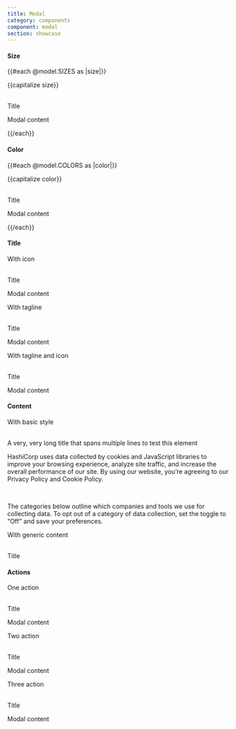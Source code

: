 ```yaml
---
title: Modal
category: components
component: modal
section: showcase
---
```



<section data-test-percy data-section="showcase">
  

  <h4 class="dummy-h4">Size</h4>
  {{#each @model.SIZES as |size|}}
    <p class="dummy-paragraph">{{capitalize size}}</p>
    <br />
    <div class="dummy-modal-sample-item">
      <Hds::Modal open @size={{size}} id="modal-example-{{size}}" as |M|>
        <M.Header>
          Title
        </M.Header>
        <M.Body>
          <p class="hds-typography-body-300 hds-foreground-primary">Modal content</p>
        </M.Body>
        <M.Footer>
          <Hds::ButtonSet>
            <Hds::Button type="submit" @text="Confirm" />
            <Hds::Button type="button" @text="Cancel" @color="secondary" />
          </Hds::ButtonSet>
        </M.Footer>
      </Hds::Modal>
    </div>
  {{/each}}

  <h4 class="dummy-h4">Color</h4>
  {{#each @model.COLORS as |color|}}
    <p class="dummy-paragraph">{{capitalize color}}</p>
    <br />
    <div class="dummy-modal-sample-item">
      <Hds::Modal open @color={{color}} id="modal-example-{{color}}" as |M|>
        <M.Header
          @icon={{concat (if (eq color "warning") "alert-triangle") (if (eq color "critical") "alert-diamond")}}
        >
          Title
        </M.Header>
        <M.Body>
          <p class="hds-typography-body-300 hds-foreground-primary">Modal content</p>
        </M.Body>
        <M.Footer>
          <Hds::ButtonSet>
            <Hds::Button type="submit" @text="Confirm" @color={{if (eq color "critical") "critical"}} />
            <Hds::Button type="button" @text="Cancel" @color="secondary" />
          </Hds::ButtonSet>
        </M.Footer>
      </Hds::Modal>
    </div>
  {{/each}}

  <h4 class="dummy-h4">Title</h4>
  <p class="dummy-paragraph">With icon</p>
  <br />
  <div class="dummy-modal-sample-item">
    <Hds::Modal open id="modal-example-icon" as |M|>
      <M.Header @icon="info">
        Title
      </M.Header>
      <M.Body>
        <p class="hds-typography-body-300 hds-foreground-primary">Modal content</p>
      </M.Body>
      <M.Footer>
        <Hds::ButtonSet>
          <Hds::Button type="submit" @text="Confirm" />
          <Hds::Button type="button" @text="Cancel" @color="secondary" />
        </Hds::ButtonSet>
      </M.Footer>
    </Hds::Modal>
  </div>
  <p class="dummy-paragraph">With tagline</p>
  <br />
  <div class="dummy-modal-sample-item">
    <Hds::Modal open id="modal-example-tagline" as |M|>
      <M.Header @tagline="Tagline">
        Title
      </M.Header>
      <M.Body>
        <p class="hds-typography-body-300 hds-foreground-primary">Modal content</p>
      </M.Body>
      <M.Footer>
        <Hds::ButtonSet>
          <Hds::Button type="submit" @text="Confirm" />
          <Hds::Button type="button" @text="Cancel" @color="secondary" />
        </Hds::ButtonSet>
      </M.Footer>
    </Hds::Modal>
  </div>
  <p class="dummy-paragraph">With tagline and icon</p>
  <br />
  <div class="dummy-modal-sample-item">
    <Hds::Modal open id="modal-example-tagline-icon" as |M|>
      <M.Header @tagline="Tagline" @icon="info">
        Title
      </M.Header>
      <M.Body>
        <p class="hds-typography-body-300 hds-foreground-primary">Modal content</p>
      </M.Body>
      <M.Footer>
        <Hds::ButtonSet>
          <Hds::Button type="submit" @text="Confirm" />
          <Hds::Button type="button" @text="Cancel" @color="secondary" />
        </Hds::ButtonSet>
      </M.Footer>
    </Hds::Modal>
  </div>

  <h4 class="dummy-h4">Content</h4>
  <p class="dummy-paragraph">With basic style</p>
  <br />
  <div class="dummy-modal-sample-item">
    <Hds::Modal open id="modal-example-basic-content" as |M|>
      <M.Header @tagline="Tagline" @icon="info">
        A very, very long title that spans multiple lines to test this element
      </M.Header>
      <M.Body>
        <p class="hds-typography-body-300 hds-foreground-primary">HashiCorp uses data collected by cookies and
          JavaScript libraries to improve your browsing experience, analyze site traffic, and increase the overall
          performance of our site. By using our website, you’re agreeing to our Privacy Policy and Cookie Policy.</p>
        <br />
        <p class="hds-typography-body-300 hds-foreground-primary">The categories below outline which companies and tools
          we use for collecting data. To opt out of a category of data collection, set the toggle to “Off” and save your
          preferences.</p>
      </M.Body>
      <M.Footer>
        <Hds::ButtonSet>
          <Hds::Button type="submit" @text="Confirm" />
          <Hds::Button type="button" @text="Cancel" @color="secondary" />
        </Hds::ButtonSet>
      </M.Footer>
    </Hds::Modal>
  </div>

  <p class="dummy-paragraph">With generic content</p>
  <br />
  <div class="dummy-modal-sample-item">
    <Hds::Modal open id="modal-example-generic-content" as |M|>
      <M.Header>
        Title
      </M.Header>
      <M.Body>
        <DummyPlaceholder @text="some generic content" @height="50" @background="#eee" />
      </M.Body>
      <M.Footer>
        <Hds::ButtonSet>
          <Hds::Button type="submit" @text="Confirm" />
          <Hds::Button type="button" @text="Cancel" @color="secondary" />
        </Hds::ButtonSet>
      </M.Footer>
    </Hds::Modal>
  </div>

  <h4 class="dummy-h4">Actions</h4>
  <p class="dummy-paragraph">One action</p>
  <br />
  <div class="dummy-modal-sample-item">
    <Hds::Modal open id="modal-example-one-action" as |M|>
      <M.Header>
        Title
      </M.Header>
      <M.Body>
        <p class="hds-typography-body-300 hds-foreground-primary">Modal content</p>
      </M.Body>
      <M.Footer>
        <Hds::ButtonSet>
          <Hds::Button type="submit" @text="Confirm" />
        </Hds::ButtonSet>
      </M.Footer>
    </Hds::Modal>
  </div>

  <p class="dummy-paragraph">Two action</p>
  <br />
  <div class="dummy-modal-sample-item">
    <Hds::Modal open id="modal-example-two-actions" as |M|>
      <M.Header>
        Title
      </M.Header>
      <M.Body>
        <p class="hds-typography-body-300 hds-foreground-primary">Modal content</p>
      </M.Body>
      <M.Footer>
        <Hds::ButtonSet>
          <Hds::Button type="submit" @text="Confirm" />
          <Hds::Button type="button" @text="Cancel" @color="secondary" />
        </Hds::ButtonSet>
      </M.Footer>
    </Hds::Modal>
  </div>

  <p class="dummy-paragraph">Three action</p>
  <br />
  <div class="dummy-modal-sample-item">
    <Hds::Modal open id="modal-example-three-actions" as |M|>
      <M.Header>
        Title
      </M.Header>
      <M.Body>
        <p class="hds-typography-body-300 hds-foreground-primary">Modal content</p>
      </M.Body>
      <M.Footer>
        <Hds::ButtonSet>
          <Hds::Button type="submit" @text="Confirm" />
          <Hds::Button type="button" @text="Cancel" @color="secondary" />
          <Hds::Button type="button" @text="Tertiary" @color="tertiary" @icon="plus" />
        </Hds::ButtonSet>
      </M.Footer>
    </Hds::Modal>
  </div>
</section>
